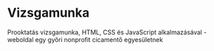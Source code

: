 # Vizsgamunka
Prooktatás vizsgamunka, HTML, CSS és JavaScript alkalmazásával - weboldal egy győri nonprofit cicamentő egyesületnek
